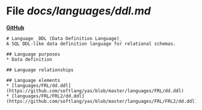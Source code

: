 # File _docs/languages/ddl.md_
**[GitHub](https://github.com/softlang/yas/blob/master/docs/languages/ddl.md)**
```
# Language _DDL (Data Definition Language)_
A SQL DDL-like data definition language for relational schemas.

## Language purposes
* Data definition

## Language relationships

## Language elements
* [languages/FRL/dd.ddl](https://github.com/softlang/yas/blob/master/languages/FRL/dd.ddl)
* [languages/FRL/FRL2/dd.ddl](https://github.com/softlang/yas/blob/master/languages/FRL/FRL2/dd.ddl)
```
